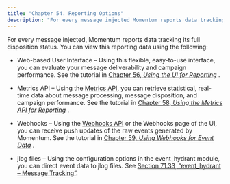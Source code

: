 ```yaml
---
title: "Chapter 54. Reporting Options"
description: "For every message injected Momentum reports data tracking its full disposition status You can view this reporting data using the following Web based User Interface Using this flexible easy to use interface you can evaluate your message deliverability and campaign performance See the tutorial in Chapter 56 Using the UI..."
---
```


For every message injected, Momentum reports data tracking its full disposition status. You can view this reporting data using the following:

*   Web-based User Interface – Using this flexible, easy-to-use interface, you can evaluate your message deliverability and campaign performance. See the tutorial in [Chapter 56, *Using the UI for Reporting*](reporting_ui "Chapter 56. Using the UI for Reporting") .

*   Metrics API – Using the [Metrics API](/web-rest/v1_index.html/v-1-index-html), you can retrieve statistical, real-time data about message processing, message disposition, and campaign performance. See the tutorial in [Chapter 58, *Using the Metrics API for Reporting*](reporting_metrics "Chapter 58. Using the Metrics API for Reporting") .

*   Webhooks – Using the [Webhooks API](/web-rest/v1_index.html/v-1-index-html) or the Webhooks page of the UI, you can receive push updates of the raw events generated by Momentum. See the tutorial in [Chapter 59, *Using Webhooks for Event Data*](reporting_webhooks "Chapter 59. Using Webhooks for Event Data") .

*   jlog files – Using the configuration options in the event_hydrant module, you can direct event data to jlog files. See [Section 71.33, “event_hydrant – Message Tracking”](modules.event_hydrant "71.33. event_hydrant – Message Tracking").
